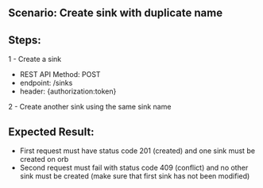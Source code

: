 ## Scenario: Create sink with duplicate name 
## Steps:
1 - Create a sink

- REST API Method: POST
- endpoint: /sinks
- header: {authorization:token}

2 - Create another sink using the same sink name

## Expected Result:
- First request must have status code 201 (created) and one sink must be created on orb
- Second request must fail with status code 409 (conflict) and no other sink must be created (make sure that first sink has not been modified)

